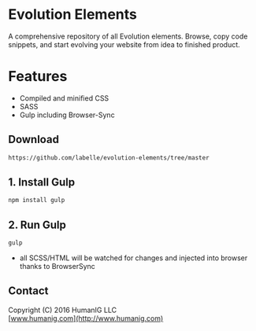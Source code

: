 # Evolution Elements
A comprehensive repository of all Evolution elements. Browse, copy code snippets, and start evolving your website from idea to finished product.

# Features

* Compiled and minified CSS
* SASS
* Gulp including Browser-Sync

## Download

```bash
https://github.com/labelle/evolution-elements/tree/master
```

## 1. Install Gulp


```bash
npm install gulp
```


## 2. Run Gulp
```bash
gulp
```
- all SCSS/HTML will be watched for changes and injected into browser thanks to BrowserSync


## Contact
Copyright (C) 2016 HumanIG LLC<br>
[www.humanig.com](http://www.humanig.com)<br>
  